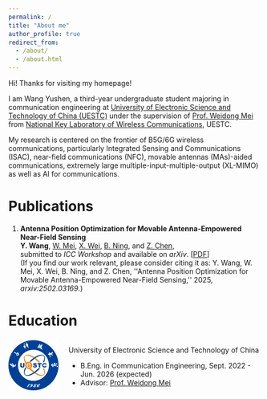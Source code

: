 ```yaml
---
permalink: /
title: "About me"
author_profile: true
redirect_from: 
  - /about/
  - /about.html
---
```


Hi! Thanks for visiting my homepage!  

I am Wang Yushen, a third-year undergraduate student majoring in communication engineering at [University of Electronic Science and Technology of China (UESTC)](https://www.uestc.edu.cn/) under the supervision of [Prof. Weidong Mei](https://faculty.uestc.edu.cn/meiweidong/zh_CN/index.htm) from [National Key Laboratory of Wireless Communications](https://www.ncl.uestc.edu.cn/), UESTC.  

My research is centered on the frontier of B5G/6G wireless communications, particularly Integrated Sensing and Communications (ISAC), near-field communications (NFC), movable antennas (MAs)-aided communications, extremely large multiple-input-multiple-output (XL-MIMO) as well as AI for communications.

# Publications
1. **Antenna Position Optimization for Movable Antenna-Empowered Near-Field Sensing**  
**Y. Wang**, [W. Mei](https://faculty.uestc.edu.cn/meiweidong/zh_CN/index.htm), [X. Wei](https://scholar.google.com/citations?user=pkDJmeMAAAAJ&hl=zh-CN), [B. Ning](https://scholar.google.com/citations?user=ftQU5UcAAAAJ&hl=zh-CN), and [Z. Chen](https://scholar.google.com/citations?user=wnGtLtsAAAAJ&hl=zh-CN),  
submitted to *ICC Workshop* and available on *arXiv*. [[PDF](https://arxiv.org/pdf/2502.03169)]  
(If you find our work relevant, please consider citing it as: Y. Wang, W. Mei, X. Wei, B. Ning, and Z. Chen, ''Antenna Position Optimization for Movable Antenna-Empowered Near-Field Sensing,'' 2025, *arxiv:2502.03169*.)

# Education
<div style="display: flex; align-items: center; width: 100%;">
    <div style="flex-shrink: 0; margin-right: 20px;">
        <img src="../images/UESTC.png" alt="UESTC_banner" style="max-width: 100px; height: auto;">
    </div>
    <div style="flex-grow: 1;">
        <p>University of Electronic Science and Technology of China</p>
        <ul>
            <li>B.Eng. in Communication Engineering, Sept. 2022 - Jun. 2026 (expected)</li>
            <li>Advisor: <a href="https://faculty.uestc.edu.cn/meiweidong/zh_CN/index.htm">Prof. Weidong Mei</a></li>
        </ul>
    </div>
</div>

